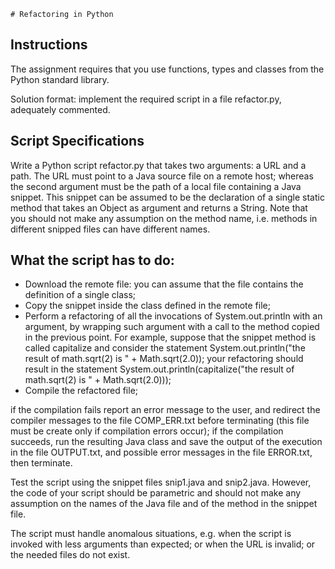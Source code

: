    # Refactoring in Python

## Instructions

The assignment requires that you use functions, types and classes from the Python standard library.

Solution format: implement the required script in a file refactor.py, adequately commented.

## Script Specifications

Write a Python script refactor.py that takes two arguments: a URL and a path.
The URL must point to a Java source file on a remote host; whereas the second argument must be the path of a local file containing a Java snippet.
This snippet can be assumed to be the declaration of a single static method that takes an Object as argument and returns a String.
Note that you should not make any assumption on the method name, i.e. methods in different snipped files can have different names.

## What the script has to do:

* Download the remote file: you can assume that the file contains the definition of a single class;
* Copy the snippet inside the class defined in the remote file;
* Perform a refactoring of all the invocations of System.out.println with an argument, by wrapping such argument with a call to the method copied in the previous point.
For example, suppose that the snippet method is called capitalize and consider the statement
System.out.println("the result of math.sqrt(2) is " + Math.sqrt(2.0));
your refactoring should result in the statement
System.out.println(capitalize("the result of math.sqrt(2) is " + Math.sqrt(2.0)));
* Compile the refactored file;

if the compilation fails report an error message to the user, and redirect the compiler messages to the file COMP_ERR.txt before terminating (this file must be create only if compilation errors occur);
if the compilation succeeds, run the resulting Java class and save the output of the execution in the file OUTPUT.txt, and possible error messages in the file ERROR.txt, then terminate.

Test the script using the snippet files snip1.java and snip2.java.
However, the code of your script should be parametric and should not make any assumption on the names of the Java file and of the method in the snippet file.

The script must handle anomalous situations, e.g. when the script is invoked with less arguments than expected; or when the URL is invalid; or the needed files do not exist.
        
